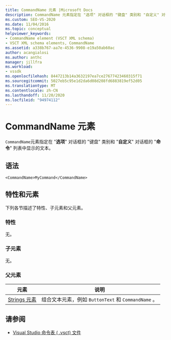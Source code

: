 ```yaml
---
title: CommandName 元素 |Microsoft Docs
description: CommandName 元素指定在 "选项" 对话框的 "键盘" 类别和 "自定义" 对话框的 "命令" 列表中显示的文本。
ms.custom: SEO-VS-2020
ms.date: 11/04/2016
ms.topic: conceptual
helpviewer_keywords:
- CommandName element (VSCT XML schema)
- VSCT XML schema elements, CommandName
ms.assetid: a338b767-aa7e-4536-9908-e19a50ab60ac
author: acangialosi
ms.author: anthc
manager: jillfra
ms.workload:
- vssdk
ms.openlocfilehash: 8447213b14a3632197ea7ce27677423460315f71
ms.sourcegitcommit: 5027eb5c95e1d2da6d08d208fd6883819ef52d05
ms.translationtype: MT
ms.contentlocale: zh-CN
ms.lasthandoff: 11/20/2020
ms.locfileid: "94974112"
---
```

# <a name="commandname-element"></a>CommandName 元素
`CommandName`元素指定在 "**选项**" 对话框的 "键盘" 类别和 "**自定义**" 对话框的 "**命令**" 列表中显示的文本。

## <a name="syntax"></a>语法

```
<CommandName>MyCommand</CommandName>
```

## <a name="attributes-and-elements"></a>特性和元素
 下列各节描述了特性、子元素和父元素。

### <a name="attributes"></a>特性
 无。

### <a name="child-elements"></a>子元素
 无。

### <a name="parent-elements"></a>父元素

|元素|说明|
|-------------|-----------------|
|[Strings 元素](../extensibility/strings-element.md)|组合文本元素，例如 `ButtonText` 和 `CommandName` 。|

## <a name="see-also"></a>请参阅
- [Visual Studio 命令表 ( .vsct) 文件](../extensibility/internals/visual-studio-command-table-dot-vsct-files.md)
